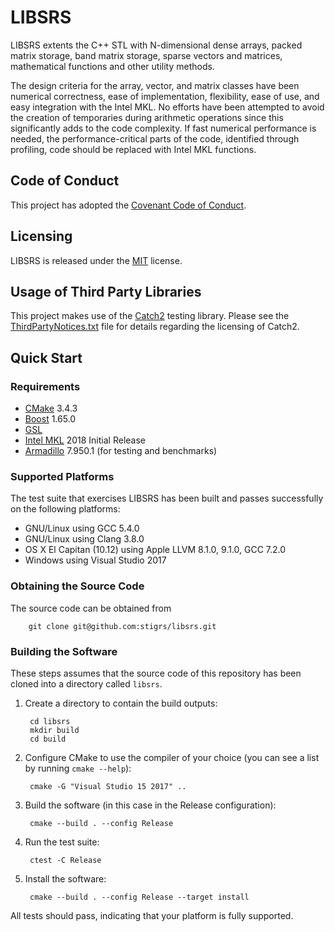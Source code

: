 # LIBSRS

LIBSRS extents the C++ STL with N-dimensional dense arrays, packed matrix 
storage, band matrix storage, sparse vectors and matrices, mathematical 
functions and other utility methods. 

The design criteria for the array, vector, and matrix classes have been 
numerical correctness, ease of implementation, flexibility, ease of use, 
and easy integration with the Intel MKL. No efforts have been attempted to 
avoid the creation of temporaries during arithmetic operations since this
significantly adds to the code complexity. If fast numerical performance is 
needed, the performance-critical parts of the code, identified through 
profiling, code should be replaced with Intel MKL functions. 

## Code of Conduct

This project has adopted the [Covenant Code of Conduct](CODE_OF_CONDUCT.md).

## Licensing

LIBSRS is released under the [MIT](LICENSE) license.

## Usage of Third Party Libraries

This project makes use of the [Catch2](https://github.com/catchorg/Catch2) 
testing library. Please see the [ThirdPartyNotices.txt](ThirdPartyNotices.txt) 
file for details regarding the licensing of Catch2.

## Quick Start 

### Requirements

* [CMake](https://cmake.org) 3.4.3
* [Boost](http://www.boost.org/) 1.65.0
* [GSL](https://github.com/Microsoft/GSL)
* [Intel MKL](https://software.intel.com/en-us/mkl) 2018 Initial Release
* [Armadillo](http://arma.sourceforge.net) 7.950.1 (for testing and benchmarks)

### Supported Platforms

The test suite that exercises LIBSRS has been built and passes successfully 
on the following platforms:
* GNU/Linux using GCC 5.4.0
* GNU/Linux using Clang 3.8.0
* OS X El Capitan (10.12) using Apple LLVM 8.1.0, 9.1.0, GCC 7.2.0
* Windows using Visual Studio 2017

### Obtaining the Source Code

The source code can be obtained from

        git clone git@github.com:stigrs/libsrs.git

### Building the Software

These steps assumes that the source code of this repository has been cloned
into a directory called `libsrs`.

1. Create a directory to contain the build outputs:

        cd libsrs
        mkdir build
        cd build

2. Configure CMake to use the compiler of your choice (you can see a list by
   running `cmake --help`):

        cmake -G "Visual Studio 15 2017" ..

3. Build the software (in this case in the Release configuration):

        cmake --build . --config Release

4. Run the test suite:

        ctest -C Release

5. Install the software:

        cmake --build . --config Release --target install

All tests should pass, indicating that your platform is fully supported. 
